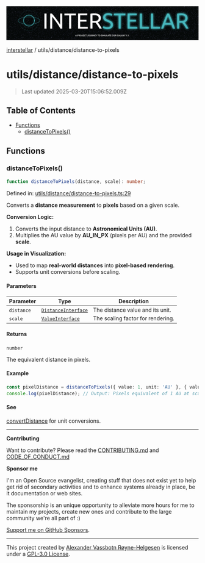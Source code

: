 <div><img alt="SPECCER logo" src="https://raw.githubusercontent.com/phun-ky/interstellar/main/public/interstellar-header.png" style="max-height:120px;"/></div>

[interstellar](../../README.md) / utils/distance/distance-to-pixels

# utils/distance/distance-to-pixels

> Last updated 2025-03-20T15:06:52.009Z

## Table of Contents

- [Functions](#functions)
  - [distanceToPixels()](#distancetopixels)

## Functions

### distanceToPixels()

```ts
function distanceToPixels(distance, scale): number;
```

Defined in:
[utils/distance/distance-to-pixels.ts:29](https://github.com/phun-ky/interstellar/blob/main/src/utils/distance/distance-to-pixels.ts#L29)

Converts a **distance measurement** to **pixels** based on a given scale.

**Conversion Logic:**

1. Converts the input distance to **Astronomical Units (AU)**.
2. Multiplies the AU value by **AU_IN_PX** (pixels per AU) and the provided
   **scale**.

**Usage in Visualization:**

- Used to map **real-world distances** into **pixel-based rendering**.
- Supports unit conversions before scaling.

#### Parameters

| Parameter  | Type                                                             | Description                       |
| ---------- | ---------------------------------------------------------------- | --------------------------------- |
| `distance` | [`DistanceInterface`](../../types/distance.md#distanceinterface) | The distance value and its unit.  |
| `scale`    | [`ValueInterface`](../../types/distance.md#valueinterface)       | The scaling factor for rendering. |

#### Returns

`number`

The equivalent distance in pixels.

#### Example

```ts
const pixelDistance = distanceToPixels({ value: 1, unit: 'AU' }, { value: 50 });
console.log(pixelDistance); // Output: Pixels equivalent of 1 AU at scale 50
```

#### See

[convertDistance](convert-distance.md#convertdistance) for unit conversions.

---

**Contributing**

Want to contribute? Please read the
[CONTRIBUTING.md](https://github.com/phun-ky/interstellar/blob/main/CONTRIBUTING.md)
and
[CODE_OF_CONDUCT.md](https://github.com/phun-ky/interstellar/blob/main/CODE_OF_CONDUCT.md)

**Sponsor me**

I'm an Open Source evangelist, creating stuff that does not exist yet to help
get rid of secondary activities and to enhance systems already in place, be it
documentation or web sites.

The sponsorship is an unique opportunity to alleviate more hours for me to
maintain my projects, create new ones and contribute to the large community
we're all part of :)

[Support me on GitHub Sponsors](https://github.com/sponsors/phun-ky).

---

This project created by [Alexander Vassbotn Røyne-Helgesen](http://phun-ky.net)
is licensed under a
[GPL-3.0 License](https://choosealicense.com/licenses/gpl-3.0/).
